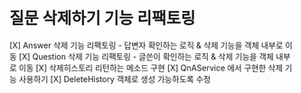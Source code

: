 # 질문 삭제하기 기능 리팩토링
[X] Answer 삭제 기능 리팩토링 - 답변자 확인하는 로직 & 삭제 기능을 객체 내부로 이동
[X] Question 삭제 기능 리팩토링 - 글쓴이 확인하는 로직 & 삭제 기능을 객체 내부로 이동
[X] 삭제히스토리 리턴하는 메소드 구현
[X] QnAService 에서 구현한 삭제 기능 사용하기
[X] DeleteHistory 객체로 생성 가능하도록 수정